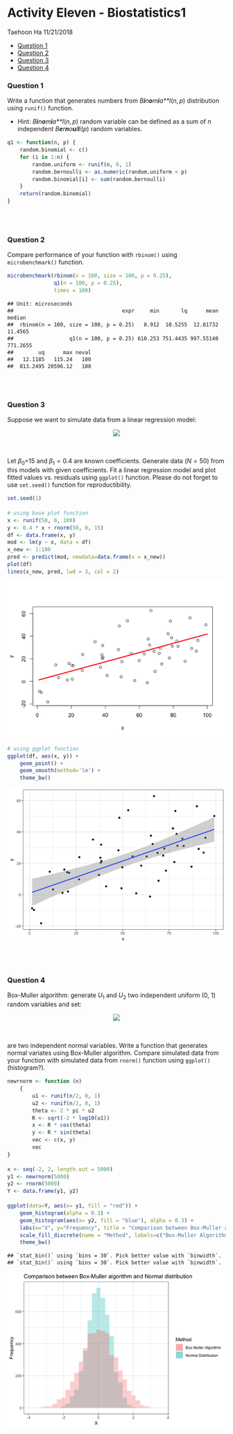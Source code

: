 Activity Eleven - Biostatistics1
================
Taehoon Ha
11/21/2018

-   [Question 1](#question-1)
-   [Question 2](#question-2)
-   [Question 3](#question-3)
-   [Question 4](#question-4)

### Question 1

Write a function that generates numbers from *B**i**n**o**m**i**a**l*(*n*, *p*) distribution using `runif()` function. 

+ Hint: *B**i**n**o**m**i**a**l*(*n*, *p*) random variable can be defined as a sum of n independent *B**e**r**n**o**u**l**l**i*(*p*) random variables.

``` r
q1 <- function(n, p) {
    random.binomial <- c()
    for (i in 1:n) {
        random.uniform <- runif(n, 0, 1)
        random.bernoulli <- as.numeric(random.uniform < p)
        random.binomial[i] <- sum(random.bernoulli)
    }
    return(random.binomial)
}
```

<br><br>

### Question 2

Compare performance of your function with `rbinom()` using `microbenchmark()` function.

``` r
microbenchmark(rbinom(n = 100, size = 100, p = 0.25),
               q1(n = 100, p = 0.25),
               times = 100)
```

    ## Unit: microseconds
    ##                                   expr     min       lq      mean   median
    ##  rbinom(n = 100, size = 100, p = 0.25)   8.912  10.5255  12.81732  11.4565
    ##                  q1(n = 100, p = 0.25) 610.253 751.4435 997.55140 771.2655
    ##        uq      max neval
    ##   12.1185   115.24   100
    ##  813.2495 20596.12   100

<br><br>

### Question 3

Suppose we want to simulate data from a linear regression model:

<p align="center">
<img src = 'https://ws1.sinaimg.cn/large/006tNbRwly1fxgcsuhyd6j30jj02faa6.jpg'>
</p>
<br>

Let *β*<sub>0</sub>=15 and *β*<sub>1</sub> = 0.4 are known coefficients. Generate data (*N* = 50) from this models with given coefficients. Fit a linear regression model and plot fitted values vs. residuals using `ggplot()` function. Please do not forget to use `set.seed()` function for reproductibility.

``` r
set.seed(1)

# using base plot function
x <- runif(50, 0, 100)
y <- 0.4 * x + rnorm(50, 0, 15)
df <- data.frame(x, y)
mod <- lm(y ~ x, data = df)
x_new <- 1:100
pred <- predict(mod, newdata=data.frame(x = x_new))
plot(df)
lines(x_new, pred, lwd = 3, col = 2)
```

![](Activity11_Biostat1_files/figure-markdown_github/unnamed-chunk-3-1.png)

``` r
# using ggplot function
ggplot(df, aes(x, y)) +
    geom_point() +
    geom_smooth(method='lm') +
    theme_bw()
```

![](Activity11_Biostat1_files/figure-markdown_github/unnamed-chunk-3-2.png)

<br><br>

### Question 4

Box-Muller algorithm: generate *U*<sub>1</sub> and *U*<sub>2</sub> two independent uniform (0, 1) random variables and set:

<p align="center">
<img src = 'https://ws1.sinaimg.cn/large/006tNbRwly1fxgqt6hpblj309i042t8q.jpg'>
</p>
<br>

are two independent normal variables. Write a function that generates normal variates using Box-Muller algorithm. Compare simulated data from your function with simulated data from `rnorm()` function using `ggplot()` (histogram?).

``` r
newrnorm <- function (n) 
    {
        u1 <- runif(n/2, 0, 1)
        u2 <- runif(n/2, 0, 1)
        theta <- 2 * pi * u2
        R <- sqrt(-2 * log10(u1))
        x <- R * cos(theta)
        y <- R * sin(theta)
        vec <- c(x, y)
        vec
}

x <- seq(-2, 2, length.out = 5000)
y1 <- newrnorm(5000) 
y2 <- rnorm(5000)
Y <- data.frame(y1, y2)

ggplot(data=Y, aes(x= y1, fill = "red")) + 
    geom_histogram(alpha = 0.3) + 
    geom_histogram(aes(x= y2, fill = "blue"), alpha = 0.3) +
    labs(x="X", y="Frequency", title = "Comparison between Box-Muller algorithm and Normal distribution ") +
    scale_fill_discrete(name = "Method", labels=c("Box-Muller Algorithm","Normal Distribution")) +
    theme_bw()
```

    ## `stat_bin()` using `bins = 30`. Pick better value with `binwidth`.
    ## `stat_bin()` using `bins = 30`. Pick better value with `binwidth`.

![](Activity11_Biostat1_files/figure-markdown_github/unnamed-chunk-4-1.png)
